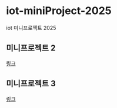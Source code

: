 # iot-miniProject-2025
iot 미니프로젝트 2025

## 미니프로젝트 2
[링크](./Miniproject2/)

## 미니프로젝트 3 
[링크](./miniproject3/README.md)
